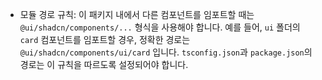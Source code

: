 
- 모듈 경로 규칙: 이 패키지 내에서 다른 컴포넌트를 임포트할 때는 `@ui/shadcn/components/...` 형식을 사용해야 합니다. 예를 들어, `ui` 폴더의 `card` 컴포넌트를 임포트할 경우, 정확한 경로는 `@ui/shadcn/components/ui/card` 입니다. `tsconfig.json`과 `package.json`의 경로는 이 규칙을 따르도록 설정되어야 합니다.
